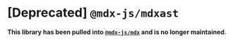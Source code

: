# \[Deprecated] `@mdx-js/mdxast`

**This library has been pulled into [`@mdx-js/mdx`][mdx] and is no longer maintained.**

[mdx]: https://github.com/mdx-js/mdx
